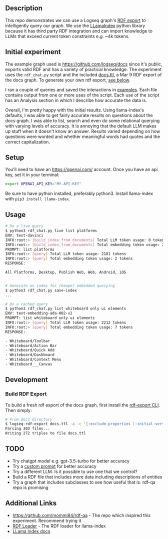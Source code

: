 ## Description

This repo demonstrates we can use a Logseq graph's [RDF
export](https://github.com/logseq/rdf-export) to intelligently query our graph.
We use the [LLamaIndex](https://github.com/jerryjliu/gpt_index) python library
because it has third party RDF integration and can import knowledge to
LLMs that exceed current token constraints e.g. ~4k tokens.

## Initial experiment

The example graph used is https://github.com/logseq/docs since it's public,
exports valid RDF and has a variety of practical knowledge. The experiment
uses the `rdf_chat.py` script and the included [docs.ttl](docs.ttl), a Mar 9
RDF export of the docs graph. To generate your own rdf export, [see
below](#build-rdf-export).

I ran a couple of queries and saved the interactions in [examples](examples).
Each file contains output from one or more uses of the script. Each use of the script
has an Analysis section in which I describe how accurate the data is.

Overall, I'm pretty happy with the initial results. Using llama-index's
defaults, I was able to get fairly accurate results on questions about the docs
graph. I was able to list, search and even do some relational querying with
varying levels of accuracy. It is annoying that the default LLM makes up stuff
when it doesn't know an answer. Results varied depending on how questions were
worded and whether meaningful words had quotes and the correct capitalization.

## Setup

You'll need to have an https://openai.com/ account. Once you have an api key,
set it in your terminal:

```bash
export OPENAI_API_KEY="MY-API-KEY"
```

Be sure to have python installed, preferably python3. Install llama-index with
`pip3 install llama-index`.

## Usage

```bash
# Do a live query
$ python3 rdf_chat.py live list platforms
ENV: text-davinci
INFO:root:> [build_index_from_documents] Total LLM token usage: 0 tokens
INFO:root:> [build_index_from_documents] Total embedding token usage: 2135 tokens
PROMPT: list platforms
INFO:root:> [query] Total LLM token usage: 2181 tokens
INFO:root:> [query] Total embedding token usage: 2 tokens
RESPONSE:

All Platforms, Desktop, Publish Web, Web, Android, iOS


# Generate an index for cheaper embedded querying
$ python3 rdf_chat.py save-index
...

# Do a cached query
$ python3 rdf_chat.py list whiteboard only ui elements
ENV: text-embedding-ada-002-v2
PROMPT: list whiteboard only ui elements
INFO:root:> [query] Total LLM token usage: 2212 tokens
INFO:root:> [query] Total embedding token usage: 7 tokens
RESPONSE:

- Whiteboard/Toolbar
- Whiteboard/Action Bar
- Whiteboard/Quick Add
- Whiteboard/Dashboard
- Whiteboard/Context Menu
- Whiteboard___Canvas
```

## Development

### Build RDF Export

To build a fresh rdf export of the docs graph, first install the [rdf-export
CLI](https://github.com/logseq/rdf-export#cli). Then simply:

```bash
# From docs directory
$ logseq-rdf-export docs.ttl -a -c '{:exclude-properties [:initial-version :description]}'
Parsing 303 files...
Writing 272 triples to file docs.ttl
```

## TODO

* Try chatgpt model e.g. gpt-3.5-turbo for better accuracy
* Try a [custom prompt](https://gpt-index.readthedocs.io/en/latest/how_to/custom_prompts.html) for better accuracy
* Try a different LLM. Is it possible to use one that we control?
* Build a RDF file that includes more data including descriptions of entities
* Try a graph that includes subclasses to see how useful that is. rdf-qa repo is promising


## Additional Links
* https://github.com/mommi84/rdf-qa - The repo which inspired this experiment. Recommend trying it
* [RDF Loader](https://github.com/emptycrown/llama-hub/tree/main/loader_hub/file/rdf) - The RDF loader for llama-index
* [LLama Index docs](https://gpt-index.readthedocs.io/en/latest/)
